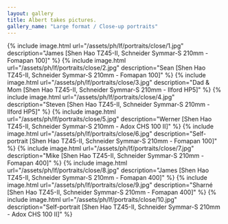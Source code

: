 ```yaml
---
layout: gallery
title: Albert takes pictures.
gallery_name: "Large format / Close-up portraits"
---
```


{% include image.html url="/assets/ph/lf/portraits/close/1.jpg" description="James [Shen Hao TZ45-II, Schneider Symmar-S 210mm - Fomapan 100]" %}
{% include image.html url="/assets/ph/lf/portraits/close/2.jpg" description="Sean [Shen Hao TZ45-II, Schneider Symmar-S 210mm - Fomapan 100]" %}
{% include image.html url="/assets/ph/lf/portraits/close/3.jpg" description="Dad & Mom [Shen Hao TZ45-II, Schneider Symmar-S 210mm - Ilford HP5]" %}
{% include image.html url="/assets/ph/lf/portraits/close/4.jpg" description="Steven [Shen Hao TZ45-II, Schneider Symmar-S 210mm - Ilford HP5]" %}
{% include image.html url="/assets/ph/lf/portraits/close/5.jpg" description="Werner [Shen Hao TZ45-II, Schneider Symmar-S 210mm - Adox CHS 100 II]" %}
{% include image.html url="/assets/ph/lf/portraits/close/6.jpg" description="Self-portrait [Shen Hao TZ45-II, Schneider Symmar-S 210mm - Fomapan 100]" %}
{% include image.html url="/assets/ph/lf/portraits/close/7.jpg" description="Mike [Shen Hao TZ45-II, Schneider Symmar-S 210mm - Fomapan 400]" %}
{% include image.html url="/assets/ph/lf/portraits/close/8.jpg" description="James [Shen Hao TZ45-II, Schneider Symmar-S 210mm - Fomapan 400]" %}
{% include image.html url="/assets/ph/lf/portraits/close/9.jpg" description="Sharné [Shen Hao TZ45-II, Schneider Symmar-S 210mm - Fomapan 400]" %}
{% include image.html url="/assets/ph/lf/portraits/close/10.jpg" description="Self-portrait [Shen Hao TZ45-II, Schneider Symmar-S 210mm - Adox CHS 100 II]" %}
